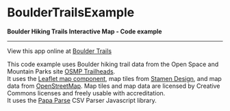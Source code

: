 # BoulderTrailsExample

**Boulder Hiking Trails Interactive Map - Code example**

---
View this app online at [Boulder Trails](http://trails.empisys.com/)  

This code example uses Boulder hiking trail data from the Open Space and Mountain Parks site [OSMP Trailheads](https://bouldercolorado.gov/open-data/city-of-boulder-osmp-trailheads/).  
It uses the [Leaflet map component](https://leafletjs.com), map tiles from [Stamen Design](http://maps.stamen.com), and map data from [OpenStreetMap](https://www.openstreetmap.org). Map tiles and map data are licensed by Creative Commons licenses and freely usable with accreditation.  
It uses the [Papa Parse](https://www.papaparse.com) CSV Parser Javascript library.